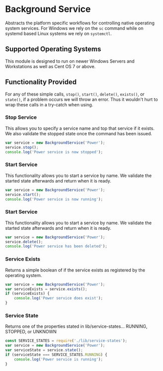 # Background Service

Abstracts the platform specific workflows for controlling native operating system services.
For Windows we rely on the `sc` command while on systemd based Linux systems we rely on `systemctl`.

## Supported Operating Systems

This module is designed to run on newer Windows Servers and Workstations as well as Cent OS 7 or above.

## Functionality Provided

For any of these simple calls, `stop()`, `start()`, `delete()`, `exists()`, or `state()`, if a problem occurs we will throw an error.  Thus it wouldn't hurt to wrap these calls in a try-catch when using.

### Stop Service

This allows you to specify a service name and top that service if it exists.  We also validate the stopped state once the command has been issued.

```javascript
var service = new BackgroundService('Power');
service.stop();
console.log('Power service is now stopped');
```

### Start Service

This functionality allows you to start a service by name.  We validate the started state afterwards and return when it is ready.

```javascript
var service = new BackgroundService('Power');
service.start();
console.log('Power service is now running');
```

### Start Service

This functionality allows you to start a service by name.  We validate the started state afterwards and return when it is ready.

```javascript
var service = new BackgroundService('Power');
service.delete();
console.log('Power service has been deleted');
```

### Service Exists

Returns a simple boolean of if the service exists as registered by the operating system.

```javascript
var service = new BackgroundService('Power');
var serviceExists = service.exists();
if (serviceExists) {
    console.log('Power service does exist');
}
```

### Service State

Returns one of the properties stated in lib/service-states... RUNNING, STOPPED, or UNKNOWN

```javascript
const SERVICE_STATES = require('./lib/service-states');
var service = new BackgroundService('Power');
var serviceState = service.state();
if (serviceState === SERVICE_STATES.RUNNING) {
    console.log('Power service is running');
}
```
